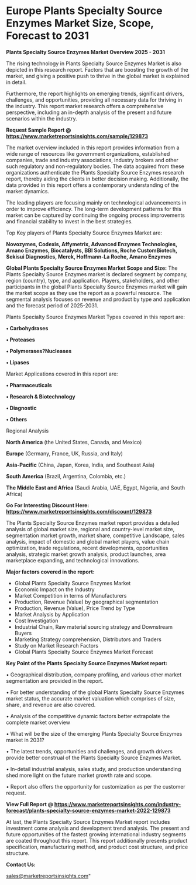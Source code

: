 # Europe Plants Specialty Source Enzymes Market Size, Scope, Forecast to 2031

<Strong> Plants Specialty Source Enzymes Market Overview 2025 - 2031</strong>

The rising technology in Plants Specialty Source Enzymes Market is also depicted in this research report. Factors that are boosting the growth of the market, and giving a positive push to thrive in the global market is explained in detail.

Furthermore, the report highlights on emerging trends, significant drivers, challenges, and opportunities, providing all necessary data for thriving in the industry. This report market research offers a comprehensive perspective, including an in-depth analysis of the present and future scenarios within the industry.

<strong>Request Sample Report @ <a href=https://www.marketreportsinsights.com/sample/129873>https://www.marketreportsinsights.com/sample/129873</a></strong>

The market overview included in this report provides information from a wide range of resources like government organizations, established companies, trade and industry associations, industry brokers and other such regulatory and non-regulatory bodies. The data acquired from these organizations authenticate the Plants Specialty Source Enzymes research report, thereby aiding the clients in better decision making. Additionally, the data provided in this report offers a contemporary understanding of the market dynamics.

The leading players are focusing mainly on technological advancements in order to improve efficiency. The long-term development patterns for this market can be captured by continuing the ongoing process improvements and financial stability to invest in the best strategies.

Top Key players of Plants Specialty Source Enzymes Market are:

<strong>Novozymes, Codexis, Affymetrix, Advanced Enzymes Technologies, Amano Enzymes, Biocatalysts, BBI Solutions, Roche CustomBiotech, Sekisui Diagnostics, Merck, Hoffmann-La Roche, Amano Enzymes</strong>

<strong><b>Global Plants Specialty Source Enzymes Market Scope and Size:</b></strong>
The Plants Specialty Source Enzymes market is declared segment by company, region (country), type, and application. Players, stakeholders, and other participants in the global Plants Specialty Source Enzymes market will gain the market scope as they use the report as a powerful resource. The segmental analysis focuses on revenue and product by type and application and the forecast period of 2025-2031.

Plants Specialty Source Enzymes Market Types covered in this report are:

<strong>• Carbohydrases

• Proteases

• Polymerases?Nucleases

• Lipases</strong>

Market Applications covered in this report are:

<strong>• Pharmaceuticals

• Research & Biotechnology

• Diagnostic

• Others</strong> 

Regional Analysis

<strong>North America</strong> (the United States, Canada, and Mexico)

<strong>Europe</strong> (Germany, France, UK, Russia, and Italy)

<strong>Asia-Pacific</strong> (China, Japan, Korea, India, and Southeast Asia)

<strong>South America</strong> (Brazil, Argentina, Colombia, etc.)

<strong>The Middle East and Africa</strong> (Saudi Arabia, UAE, Egypt, Nigeria, and South Africa)

<strong>Go For Interesting Discount Here: <a href=https://www.marketreportsinsights.com/discount/129873>https://www.marketreportsinsights.com/discount/129873</a></strong>

The Plants Specialty Source Enzymes market report provides a detailed analysis of global market size, regional and country-level market size, segmentation market growth, market share, competitive Landscape, sales analysis, impact of domestic and global market players, value chain optimization, trade regulations, recent developments, opportunities analysis, strategic market growth analysis, product launches, area marketplace expanding, and technological innovations.

<strong><b>Major factors covered in the report:</b></strong>
<ul>
  <li>Global Plants Specialty Source Enzymes Market </li>
  <li>Economic Impact on the Industry</li>
  <li>Market Competition in terms of Manufacturers</li>
  <li>Production, Revenue (Value) by geographical segmentation</li>
  <li>Production, Revenue (Value), Price Trend by Type</li>
  <li>Market Analysis by Application</li>
  <li>Cost Investigation</li>
  <li>Industrial Chain, Raw material sourcing strategy and Downstream Buyers</li>
  <li>Marketing Strategy comprehension, Distributors and Traders</li>
  <li>Study on Market Research Factors</li>
  <li>Global Plants Specialty Source Enzymes Market Forecast</li>
</ul>

<strong><b>Key Point of the Plants Specialty Source Enzymes Market report:</b></strong>

• Geographical distribution, company profiling, and various other market segmentation are provided in the report.

• For better understanding of the global Plants Specialty Source Enzymes market status, the accurate market valuation which comprises of size, share, and revenue are also covered.

• Analysis of the competitive dynamic factors better extrapolate the complete market overview

• What will be the size of the emerging Plants Specialty Source Enzymes market in 2031?

• The latest trends, opportunities and challenges, and growth drivers provide better construal of the Plants Specialty Source Enzymes Market.

• In-detail industrial analysis, sales study, and production understanding shed more light on the future market growth rate and scope.

• Report also offers the opportunity for customization as per the customer request.

<strong><b>View Full Report @ <a href=https://www.marketreportsinsights.com/industry-forecast/plants-specialty-source-enzymes-market-2022-129873>https://www.marketreportsinsights.com/industry-forecast/plants-specialty-source-enzymes-market-2022-129873</a></b></strong>


At last, the Plants Specialty Source Enzymes Market report includes investment come analysis and development trend analysis. The present and future opportunities of the fastest growing international industry segments are coated throughout this report. This report additionally presents product specification, manufacturing method, and product cost structure, and price structure.

<strong>Contact Us:</strong>

sales@marketreportsinsights.com"
